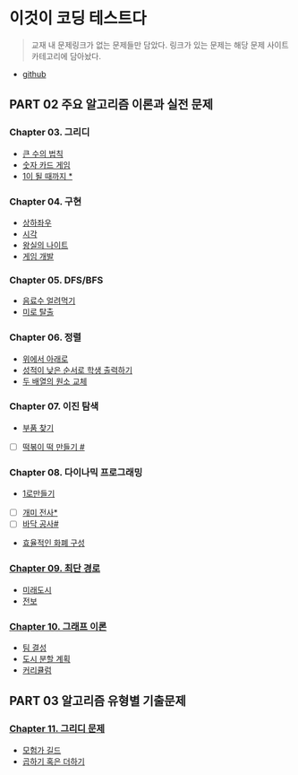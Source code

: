 # 이것이 코딩 테스트다

> 교재 내 문제링크가 없는 문제들만 담았다. 링크가 있는 문제는 해당 문제 사이트 카테고리에 담아놨다.

- [github](https://github.com/ndb796/python-for-coding-test)

## PART 02 주요 알고리즘 이론과 실전 문제

### Chapter 03. 그리디

- [큰 수의 법칙](chapter3/큰_수의_법칙.md)
- [숫자 카드 게임](chapter3/숫자_카드_게임.md)
- [1이 될 때까지 \*](chapter3/1이_될_때까지.md)

### Chapter 04. 구현

- [상하좌우](chapter4/상하좌우.md)
- [시각](chapter4/시각.md)
- [왕실의 나이트](chapter4/왕실의_나이트.md)
- [게임 개발](chapter4/게임_개발.md)

### Chapter 05. DFS/BFS

- [음료수 얼려먹기](chapter5/음료수_얼려먹기.md)
- [미로 탈출](chapter5/미로_탈출.md)

### Chapter 06. 정렬

- [위에서 아래로](chapter6/위에서_아래로.md)
- [성적이 낮은 순서로 학생 출력하기](chapter6/성적이_낮은_순서로_학생_출력하기.md)
- [두 배열의 원소 교체](chapter6/두_배열의_원소_교체.md)

### Chapter 07. 이진 탐색

- [부품 찾기](chapter7/부품_찾기.md)
- [ ] [떡볶이 떡 만들기 \#](chapter7/떡볶이_떡_만들기.md)

### Chapter 08. 다이나믹 프로그래밍

- [1로만들기](chapter8/1로만들기.md)
- [ ] [개미 전사\*](chapter8/개미_전사.md)
- [ ] [바닥 공사\#](chapter8/바닥_공사.md)
- [효율적인 화폐 구성](chapter8/효율적인_화폐_구성.md)

### [Chapter 09. 최단 경로](chapter9/README.md)

- [미래도시](chapter9/미래_도시.md)
- [전보](chapter9/전보.md)

### [Chapter 10. 그래프 이론](chapter10/README.md)

- [팀 결성](chapter10/팀_결성.md)
- [도시 분할 계획](chapter10/도시_분할_계획.md)
- [커리큘럼](chapter10/커리큘럼.md)

## PART 03 알고리즘 유형별 기출문제

### [Chapter 11. 그리디 문제](./chapter10/)

- [모험가 길드](chapter11/모험가_길드.md)
- [곱하기 혹은 더하기](chapter11/곱하기_혹은_더하기.md)
